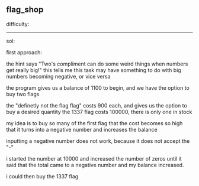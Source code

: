 ## flag_shop

difficulty: 

---

sol:

first approach:

the hint says "Two's compliment can do some weird things when numbers get really big!"
this tells me this task may have something to do with big numbers becoming negative, or vice versa

the program gives us a balance of 1100 to begin, and we have the option to buy two flags

the "definetly not the flag flag" costs 900 each, and gives us the option to buy a desired quantity 
the 1337 flag costs 100000, there is only one in stock

my idea is to buy so many of the first flag that the cost becomes so high that it turns into a negative number and increases the balance

inputting a negative number does not work, because it does not accept the "-"

i started the number at 10000 and increased the number of zeros until it said that the total came to a negative number and my balance increased.

i could then buy the 1337 flag

